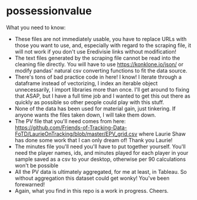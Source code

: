 # possessionvalue

What you need to know:
  - These files are not immediately usable, you have to replace URLs with those you want to use, and, especially with regard to the scraping file, it will not work     if you don't use Eredivisie links without modification!
  - The text files generated by the scraping file cannot be read into the cleaning file directly. You will have to use https://konklone.io/json/ or modify pandas'       natural csv converting functions to fit the data source.
  - There's tons of bad practice code in here! I know! I iterate through a dataframe instead of vectorizing, I index an iterable object unnecessarily, I import         libraries more than once. I'll get around to fixing that ASAP, but I have a full time job and I wanted to get this out there as quickly as possible so               other people could play with this stuff. 
  - None of the data has been used for material gain, just tinkering. If anyone wants the files taken down, I will take them down.
  - The PV file that you'll need comes from here: https://github.com/Friends-of-Tracking-Data-FoTD/LaurieOnTracking/blob/master/EPV_grid.csv where Laurie Shaw has       done some work that I can only dream of! Thank you Laurie!
  - The minutes file you'll need you'll have to put together yourself. You'll need the player names, ids, and minutes played for each player in your sample saved as     a csv to your desktop, otherwise per 90 calculations won't be possible
  - All the PV data is ultimately aggregated, for me at least, in Tableau. So without aggregation this dataset could get wonky! You've been forewarned!
  - Again, what you find in this repo is a work in progress. Cheers. 
  
